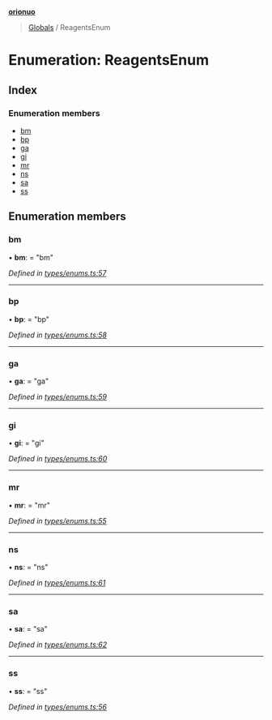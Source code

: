 **[orionuo](../README.md)**

> [Globals](../globals.md) / ReagentsEnum

# Enumeration: ReagentsEnum

## Index

### Enumeration members

* [bm](reagentsenum.md#bm)
* [bp](reagentsenum.md#bp)
* [ga](reagentsenum.md#ga)
* [gi](reagentsenum.md#gi)
* [mr](reagentsenum.md#mr)
* [ns](reagentsenum.md#ns)
* [sa](reagentsenum.md#sa)
* [ss](reagentsenum.md#ss)

## Enumeration members

### bm

•  **bm**:  = "bm"

*Defined in [types/enums.ts:57](https://github.com/msviha/orionuo/blob/caea5c9/src/types/enums.ts#L57)*

___

### bp

•  **bp**:  = "bp"

*Defined in [types/enums.ts:58](https://github.com/msviha/orionuo/blob/caea5c9/src/types/enums.ts#L58)*

___

### ga

•  **ga**:  = "ga"

*Defined in [types/enums.ts:59](https://github.com/msviha/orionuo/blob/caea5c9/src/types/enums.ts#L59)*

___

### gi

•  **gi**:  = "gi"

*Defined in [types/enums.ts:60](https://github.com/msviha/orionuo/blob/caea5c9/src/types/enums.ts#L60)*

___

### mr

•  **mr**:  = "mr"

*Defined in [types/enums.ts:55](https://github.com/msviha/orionuo/blob/caea5c9/src/types/enums.ts#L55)*

___

### ns

•  **ns**:  = "ns"

*Defined in [types/enums.ts:61](https://github.com/msviha/orionuo/blob/caea5c9/src/types/enums.ts#L61)*

___

### sa

•  **sa**:  = "sa"

*Defined in [types/enums.ts:62](https://github.com/msviha/orionuo/blob/caea5c9/src/types/enums.ts#L62)*

___

### ss

•  **ss**:  = "ss"

*Defined in [types/enums.ts:56](https://github.com/msviha/orionuo/blob/caea5c9/src/types/enums.ts#L56)*

